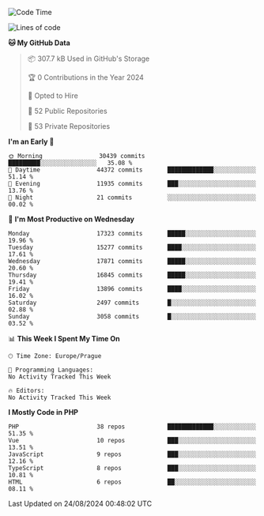 <!--START_SECTION:waka-->
![Code Time](http://img.shields.io/badge/Code%20Time-1%2C583%20hrs%2058%20mins-blue)

![Lines of code](https://img.shields.io/badge/From%20Hello%20World%20I%27ve%20Written-27.3%20million%20lines%20of%20code-blue)

**🐱 My GitHub Data** 

> 📦 307.7 kB Used in GitHub's Storage 
 > 
> 🏆 0 Contributions in the Year 2024
 > 
> 💼 Opted to Hire
 > 
> 📜 52 Public Repositories 
 > 
> 🔑 53 Private Repositories 
 > 
**I'm an Early 🐤** 

```text
🌞 Morning                30439 commits       █████████░░░░░░░░░░░░░░░░   35.08 % 
🌆 Daytime                44372 commits       █████████████░░░░░░░░░░░░   51.14 % 
🌃 Evening                11935 commits       ███░░░░░░░░░░░░░░░░░░░░░░   13.76 % 
🌙 Night                  21 commits          ░░░░░░░░░░░░░░░░░░░░░░░░░   00.02 % 
```
📅 **I'm Most Productive on Wednesday** 

```text
Monday                   17323 commits       █████░░░░░░░░░░░░░░░░░░░░   19.96 % 
Tuesday                  15277 commits       ████░░░░░░░░░░░░░░░░░░░░░   17.61 % 
Wednesday                17871 commits       █████░░░░░░░░░░░░░░░░░░░░   20.60 % 
Thursday                 16845 commits       █████░░░░░░░░░░░░░░░░░░░░   19.41 % 
Friday                   13896 commits       ████░░░░░░░░░░░░░░░░░░░░░   16.02 % 
Saturday                 2497 commits        █░░░░░░░░░░░░░░░░░░░░░░░░   02.88 % 
Sunday                   3058 commits        █░░░░░░░░░░░░░░░░░░░░░░░░   03.52 % 
```


📊 **This Week I Spent My Time On** 

```text
🕑︎ Time Zone: Europe/Prague

💬 Programming Languages: 
No Activity Tracked This Week

🔥 Editors: 
No Activity Tracked This Week
```

**I Mostly Code in PHP** 

```text
PHP                      38 repos            █████████████░░░░░░░░░░░░   51.35 % 
Vue                      10 repos            ███░░░░░░░░░░░░░░░░░░░░░░   13.51 % 
JavaScript               9 repos             ███░░░░░░░░░░░░░░░░░░░░░░   12.16 % 
TypeScript               8 repos             ███░░░░░░░░░░░░░░░░░░░░░░   10.81 % 
HTML                     6 repos             ██░░░░░░░░░░░░░░░░░░░░░░░   08.11 % 
```




 Last Updated on 24/08/2024 00:48:02 UTC
<!--END_SECTION:waka-->
<!--
**AlexKratky/AlexKratky** is a ✨ _special_ ✨ repository because its `README.md` (this file) appears on your GitHub profile.

Here are some ideas to get you started:

- 🔭 I’m currently working on ...
- 🌱 I’m currently learning ...
- 👯 I’m looking to collaborate on ...
- 🤔 I’m looking for help with ...
- 💬 Ask me about ...
- 📫 How to reach me: ...
- 😄 Pronouns: ...
- ⚡ Fun fact: ...
-->
